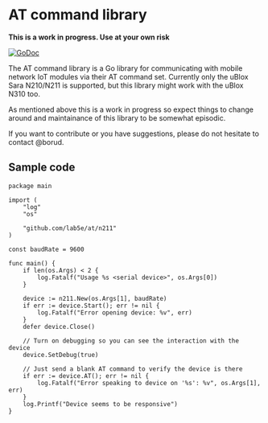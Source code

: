 # AT command library

**This is a work in progress.  Use at your own risk**

[![GoDoc](https://godoc.org/github.com/lab5e/at?status.svg)](https://godoc.org/github.com/lab5e/at)

The AT command library is a Go library for communicating with mobile
network IoT modules via their AT command set.  Currently only the
uBlox Sara N210/N211 is supported, but this library might work with
the uBlox N310 too.

As mentioned above this is a work in progress so expect things to
change around and maintainance of this library to be somewhat
episodic. 

If you want to contribute or you have suggestions, please do not
hesitate to contact @borud.


## Sample code

    package main
    
    import (
    	"log"
    	"os"
    
    	"github.com/lab5e/at/n211"
    )
    
    const baudRate = 9600
    
    func main() {
    	if len(os.Args) < 2 {
    		log.Fatalf("Usage %s <serial device>", os.Args[0])
    	}
    
    	device := n211.New(os.Args[1], baudRate)
    	if err := device.Start(); err != nil {
    		log.Fatalf("Error opening device: %v", err)
    	}
    	defer device.Close()
    
    	// Turn on debugging so you can see the interaction with the device
    	device.SetDebug(true)
    
    	// Just send a blank AT command to verify the device is there
    	if err := device.AT(); err != nil {
    		log.Fatalf("Error speaking to device on '%s': %v", os.Args[1], err)
    	}
    	log.Printf("Device seems to be responsive")
    }
    
